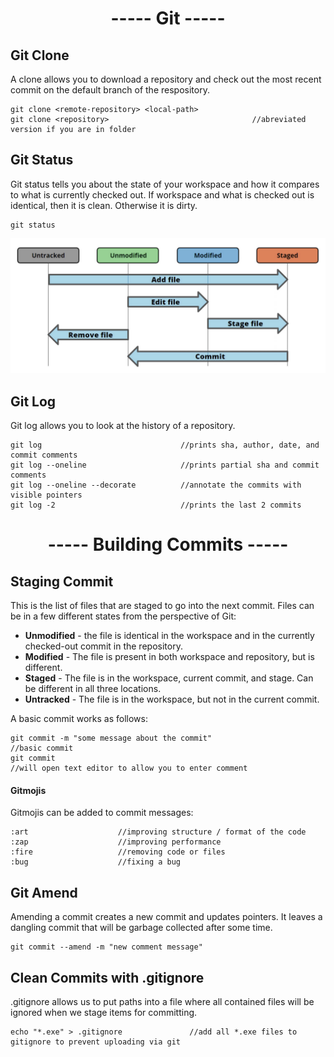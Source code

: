 <h1 align=center>----- Git -----</h1>

## Git Clone
A clone allows you to download a repository and check out the most recent commit on the default branch of the respository.

    git clone <remote-repository> <local-path>
    git clone <repository>                                //abreviated version if you are in folder
    
## Git Status
Git status tells you about the state of your workspace and how it compares to what is currently checked out. If workspace and what is checked out is identical, then it is clean. Otherwise it is dirty.

    git status

<p align=center><img src="https://github.com/mhjarvis/web-dev-notes/blob/main/images/file_states.png" width="800"></p>

## Git Log
Git log allows you to look at the history of a repository.

    git log                               //prints sha, author, date, and commit comments
    git log --oneline                     //prints partial sha and commit comments
    git log --oneline --decorate          //annotate the commits with visible pointers
    git log -2                            //prints the last 2 commits
    
<h1 align=center>----- Building Commits -----</h1>

## Staging Commit
This is the list of files that are staged to go into the next commit. Files can be in a few different states from the perspective of Git:

* **Unmodified** - the file is identical in the workspace and in the currently checked-out commit in the repository.
* **Modified** - The file is present in both workspace and repository, but is different.
* **Staged** - The file is in the workspace, current commit, and stage. Can be different in all three locations.
* **Untracked** - The file is in the workspace, but not in the current commit.
    
A basic commit works as follows:

    git commit -m "some message about the commit"                       //basic commit
    git commit                                                          //will open text editor to allow you to enter comment
    
#### Gitmojis
Gitmojis can be added to commit messages:

    :art                    //improving structure / format of the code
    :zap                    //improving performance
    :fire                   //removing code or files
    :bug                    //fixing a bug

## Git Amend
Amending a commit creates a new commit and updates pointers. It leaves a dangling commit that will be garbage collected after some time.

    git commit --amend -m "new comment message"
    
## Clean Commits with .gitignore
.gitignore allows us to put paths into a file where all contained files will be ignored when we stage items for committing.

    echo "*.exe" > .gitignore               //add all *.exe files to gitignore to prevent uploading via git
    

